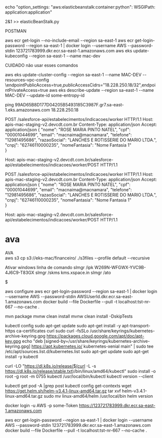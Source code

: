 
echo "option_settings:
  "aws:elasticbeanstalk:container:python":
    WSGIPath: application:application"

2&1 >> elasticBeanStalk.py




POSTMAN


aws ecr get-login --no-include-email --region sa-east-1
aws ecr get-login-password --region sa-east-1 | docker login --username AWS --password-stdin 123721783999.dkr.ecr.sa-east-1.amazonaws.com
aws eks update-kubeconfig --region sa-east-1 --name mac-dev




CUIDADO não usar esses comandos

aws eks update-cluster-config --region sa-east-1 --name MAC-DEV --resources-vpc-config 
\endpointPublicAccess=true,publicAccessCidrs="18.228.250.18/32",endpointPrivateAccess=true
aws eks describe-update --region sa-east-1 --name MAC-DEV --update-id some-entropy-id

ping 99AD65B8D177D04205B5493185C3987F.gr7.sa-east-1.eks.amazonaws.com
 18.228.250.18
 


POST /salesforce-api/estabelecimentos/indicacoes/worker HTTP/1.1
Host: apis-mac-staging-v2.devcdt.com.br
Content-Type: application/json
Accept: application/json
{
"nome": "ROSE MARIA PINTO NATEL",
"cpf": "00001044699",
"email": "macnaima@macnamara",
"telefone": "12981495686",
"razaoSocial": "LANCHES E ROTISSERIE DO MARIO LTDA.",
"cnpj": "62746110000235",
"nomeFantasia": "Nome Fantasia 1"	
}




Host: apis-mac-staging-v2.devcdt.com.br/salesforce-api/estabelecimentos/indicacoes/worker/POST
  HTTP/1.1



POST /salesforce-api/estabelecimentos/indicacoes/worker HTTP/1.1
Host: apis-mac-staging-v2.devcdt.com.br
Content-Type: application/json
Accept: application/json
{
"nome": "ROSE MARIA PINTO NATEL",
"cpf": "00001044699",
"email": "macnaima@macnamara",
"telefone": "12981495686",
"razaoSocial": "LANCHES E ROTISSERIE DO MARIO LTDA.",
"cnpj": "62746110000235",
"nomeFantasia": "Nome Fantasia 1"	
}




Host: apis-mac-staging-v2.devcdt.com.br/salesforce-api/estabelecimentos/indicacoes/worker/POST
  HTTP/1.1





# ava
 AVA
 <br>
aws s3 cp s3://eks-mac/financeiro/ ./s3files --profile default --recursive


Ativar windows linha de comando
slmgr /ipk W269N-WFGWX-YVC9B-4J6C9-T83GX slmgr /skms kms.xspace.in slmgr /ato

$$$$$$$$$$$$$$$$$$$$$$$$$$$$$$$$$




aws configure
aws ecr get-login-password --region sa-east-1 | docker login --username AWS --password-stdin AWSUserId.dkr.ecr.sa-east-1.amazonaws.com
docker build --file Dockerfile --pull -t localhost:tst-nr-667 --no-cache .

mvn package
mvnw clean install 
mvnw clean install -DskipTests

kubectl config
sudo apt-get update
sudo apt-get install -y apt-transport-https ca-certificates curl
sudo curl -fsSLo /usr/share/keyrings/kubernetes-archive-keyring.gpg https://packages.cloud.google.com/apt/doc/apt-key.gpg
echo "deb [signed-by=/usr/share/keyrings/kubernetes-archive-keyring.gpg] https://apt.kubernetes.io/ kubernetes-xenial main" | sudo tee /etc/apt/sources.list.d/kubernetes.list
sudo apt-get update
sudo apt-get install -y kubectl

curl -LO "https://dl.k8s.io/release/$(curl -L -s https://dl.k8s.io/release/stable.txt)/bin/linux/amd64/kubectl"
sudo install -o root -g root -m 0755 kubectl /usr/local/bin/kubectl
kubectl version --client

kubectl get pod -A |grep post
kubectl config get-contexts
wget https://get.helm.sh/helm-v3.4.1-linux-amd64.tar.gz
tar xvf helm-v3.4.1-linux-amd64.tar.gz
sudo mv linux-amd64/helm /usr/local/bin
helm version


docker login -u AWS -p
 some-Token
 https://123721783999.dkr.ecr.sa-east-1.amazonaws.com





 aws ecr get-login-password --region sa-east-1 | docker login --username AWS --password-stdin 123721783999.dkr.ecr.sa-east-1.amazonaws.com
docker build --file Dockerfile --pull -t localhost:tst-nr-667 --no-cache .
